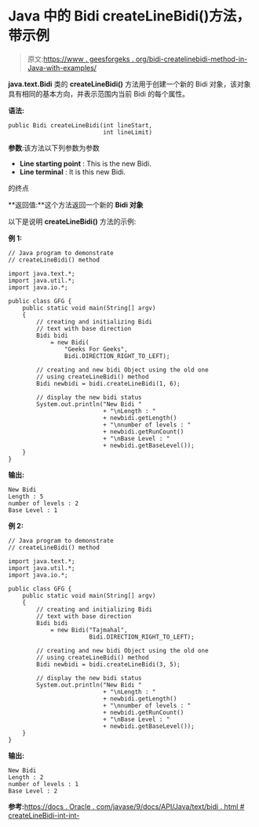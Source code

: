 # Java 中的 Bidi createLineBidi()方法，带示例

> 原文:[https://www . geesforgeks . org/bidi-createlinebidi-method-in-Java-with-examples/](https://www.geeksforgeeks.org/bidi-createlinebidi-method-in-java-with-examples/)

**java.text.Bidi** 类的 **createLineBidi()** 方法用于创建一个新的 Bidi 对象，该对象具有相同的基本方向，并表示范围内当前 Bidi 的每个属性。

**语法:**

```
public Bidi createLineBidi(int lineStart,
                           int lineLimit)
```

**参数**:该方法以下列参数为参数

*   **Line starting point** : This is the new Bidi.
*   **Line terminal** : It is this new Bidi.

的终点

**返回值:**这个方法返回一个新的 **Bidi 对象**

以下是说明 **createLineBidi()** 方法的示例:

**例 1:**

```
// Java program to demonstrate
// createLineBidi() method

import java.text.*;
import java.util.*;
import java.io.*;

public class GFG {
    public static void main(String[] argv)
    {
        // creating and initializing Bidi
        // text with base direction
        Bidi bidi
            = new Bidi(
                "Geeks For Geeks",
                Bidi.DIRECTION_RIGHT_TO_LEFT);

        // creating and new bidi Object using the old one
        // using createLineBidi() method
        Bidi newbidi = bidi.createLineBidi(1, 6);

        // display the new bidi status
        System.out.println("New Bidi "
                           + "\nLength : "
                           + newbidi.getLength()
                           + "\nnumber of levels : "
                           + newbidi.getRunCount()
                           + "\nBase Level : "
                           + newbidi.getBaseLevel());
    }
}
```

**输出:**

```
New Bidi 
Length : 5
number of levels : 2
Base Level : 1

```

**例 2:**

```
// Java program to demonstrate
// createLineBidi() method

import java.text.*;
import java.util.*;
import java.io.*;

public class GFG {
    public static void main(String[] argv)
    {
        // creating and initializing Bidi
        // text with base direction
        Bidi bidi
            = new Bidi("Tajmahal",
                       Bidi.DIRECTION_RIGHT_TO_LEFT);

        // creating and new bidi Object using the old one
        // using createLineBidi() method
        Bidi newbidi = bidi.createLineBidi(3, 5);

        // display the new bidi status
        System.out.println("New Bidi "
                           + "\nLength : "
                           + newbidi.getLength()
                           + "\nnumber of levels : "
                           + newbidi.getRunCount()
                           + "\nBase Level : "
                           + newbidi.getBaseLevel());
    }
}
```

**输出:**

```
New Bidi 
Length : 2
number of levels : 1
Base Level : 2

```

**参考:**[https://docs . Oracle . com/javase/9/docs/API/Java/text/bidi . html # createLineBidi-int-int-](https://docs.oracle.com/javase/9/docs/api/java/text/Bidi.html#createLineBidi-int-int-)